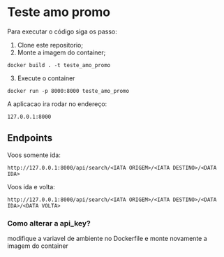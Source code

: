 # Teste amo promo

Para executar o código siga os passo:

1. Clone este repositorio;
2. Monte a imagem do container;

`docker build . -t teste_amo_promo`

3. Execute o container

`docker run -p 8000:8000 teste_amo_promo`

A aplicacao ira rodar no endereço:

`127.0.0.1:8000`

## Endpoints

Voos somente ida:

`http://127.0.0.1:8000/api/search/<IATA ORIGEM>/<IATA DESTINO>/<DATA IDA>`

Voos ida e volta:

`http://127.0.0.1:8000/api/search/<IATA ORIGEM>/<IATA DESTINO>/<DATA IDA>/<DATA VOLTA>`

### Como alterar a api_key?

modifique a variavel de ambiente no Dockerfile e monte novamente a imagem do container